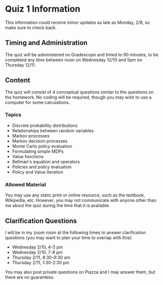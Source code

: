 # Quiz 1 Information

This information could receive minor updates as late as Monday, 2/8, so make sure to check back.

## Timing and Administration

The quiz will be administered on Gradescope and timed to 90 minutes, to be completed any time between noon on Wednesday 12/10 and 5pm on Thursday 12/11.

## Content

The quiz will consist of 4 conceptual questions similar to the questions on the homework. No coding will be required, though you may wish to use a computer for some calculations.

### Topics
- Discrete probability distributions
- Relationships between random variables
- Markov processes
- Markov decision processes
- Monte Carlo policy evaluation
- Formulating simple MDPs
- Value functions
- Bellman's equation and operators
- Policies and policy evaluation
- Policy and Value Iteration

### Allowed Material

You may use any static print or online resource, such as the textbook, Wikipedia, etc. However, you may not communicate with anyone other than me about the quiz during the time that it is available.

## Clarification Questions

I will be in my zoom room at the following times to answer clarification questions (you may want to plan your time to overlap with this):

- Wednesday 2/10, 4-5 pm
- Wednesday 2/10, 7-8 pm
- Thursday  2/11, 8:30-9:30 am
- Thursday  2/11, 1:30-2:30 pm

You may also post private questions on Piazza and I may answer them, but there are no guarantees.
